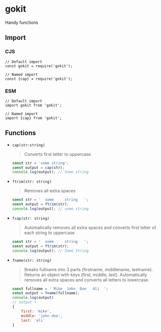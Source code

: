 # gokit
Handy functions

## Import 
### CJS
```JS
// Default import
const gokit = require('gokit');

// Named import
const {cap} = require('gokit');
```
### ESM
```JS
// Default import
import gokit from 'gokit';

// Named import
import {cap} from 'gokit';
```

## Functions
* `cap(str:string)`
    > Converts first letter to uppercase
    ```js
    const str = 'some string';
    const output = cap(str);
    console.log(output); // Some string
    ```
* `ftrim(str: string)`
    > Removes all extra spaces
    ```js
    const str = '  some     string   ';
    const output = ftrim(str);
    console.log(output); // some string
    ```
* `fcap(str: string)`
    > Automatically removes all extra spaces and converts first letter of each string to uppercase
    ```js
    const str = '  some     string   ';
    const output = ftrim(str);
    console.log(output); // Some String
    ```
* `fname(str: string)`
    > Breaks fullname into 3 parts (firstname, middlename, lastname). Returns an object with keys (first, middle, last). Automatically removes all extra spaces and converts all letters to lowercase.
    ```js
    const fullname = ' Mike  John  Doe   Ali  ';
    const output = fname(fullname);
    console.log(output) 
    // output ⬇️
    {
        first: 'mike',
        middle: 'john doe',
        last: 'ali'
    }
